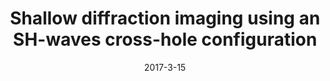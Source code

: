 ---
title: "Shallow diffraction imaging using an SH-waves cross-hole configuration"
collection: talks
type: "Seminar"
permalink: /talks/2017-3-15-TAU.md
venue: "Geophysical Seminar"
date: 2017-3-15
location: "Tel Aviv, Israel"
---